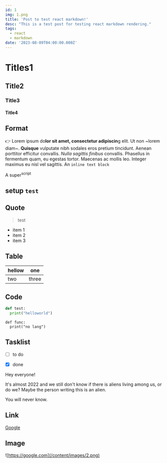 ```yaml
---
id: 1
img: 1.png
title: 'Post to test react markdown!'
desc: "This is a test post for testing react markdown rendering."
tags:
  - react
  - markdown
date: '2023-08-09T04:00:00.000Z'
---
```

# Titles1
## Title2
### Title3
#### Title4


## Format
👉 Lorem ipsum do**lor sit amet, consectetur adipiscin**g elit. Ut non ~lorem diam~. **Quisque** vulputate nibh sodales eros pretium tincidunt. Aenean porttitor efficitur convallis. _Nulla sagittis finibus_ convallis. Phasellus in fermentum quam, eu egestas tortor. Maecenas ac mollis leo. Integer maximus eu nisl vel sagittis. An `inline text block`

A super<sup>script</sup>

## setup `test`

## Quote  
> test

* item 1
* item 2
* item 3

## Table

|hellow|one|
|---|--|
|two|three|

## Code
```python
def test:
  print("helloworld")
```

```
def func:
  print("no lang")
```

## Tasklist
* [ ] to do
* [x] done


Hey everyone!

It's almost 2022       and we still don't know if there       is aliens living among us, or do we? Maybe the person writing this is an alien.

You will never know.

## Link
[Google](https://google.com)

## Image
![https://google.com](/content/images/2.png)